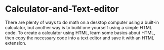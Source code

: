 # Calculator-and-Text-editor
There are plenty of ways to do math on a desktop computer using a built-in calculator, but another way is to build one yourself using a simple HTML code. To create a calculator using HTML, learn some basics about HTML, then copy the necessary code into a text editor and save it with an HTML extension. 
